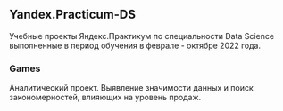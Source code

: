 ## Yandex.Practicum-DS
Учебные проекты Яндекс.Практикум по специальности Data Science выполненные в период обучения в феврале - октябре 2022 года.

### Games
Аналитический проект. Выявление значимости данных и поиск закономерностей, влияющих на уровень продаж.

